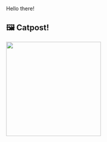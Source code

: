 Hello there!



## 🖼️ Catpost!

<sub>
    <img src="https://cdn2.thecatapi.com/images/MjA4NzAwOQ.jpg" height="256">
</sub>

